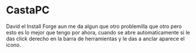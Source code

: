# CastaPC
David el Install Forge aun me da algun que otro problemilla que otro pero esto es lo mejor que tengo por ahora, cuando se abre
automaticamente si le das click derecho en la barra de herramientas y le das a anclar aparece el icono.
